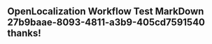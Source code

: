 <properties
ms.topic="hero-topic"
ms.test1="hero-topic"
ms.test2="test"/>

## OpenLocalization Workflow Test MarkDown 27b9baae-8093-4811-a3b9-405cd7591540 thanks!
